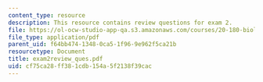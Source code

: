 ```yaml
---
content_type: resource
description: This resource contains review questions for exam 2.
file: https://ol-ocw-studio-app-qa.s3.amazonaws.com/courses/20-180-biological-engineering-programming-spring-2006/cf75ca28ff381cdb154a5f2138f39cac_exam2review_ques.pdf
file_type: application/pdf
parent_uid: f64bb474-1348-0ca5-1f96-9e962f5ca21b
resourcetype: Document
title: exam2review_ques.pdf
uid: cf75ca28-ff38-1cdb-154a-5f2138f39cac
---
```

